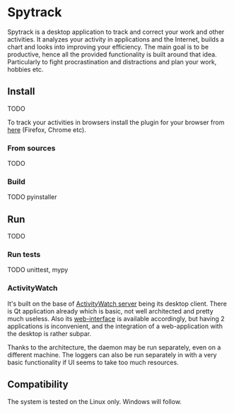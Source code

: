 # Spytrack

Spytrack is a desktop application to track and correct your work and other activities.
It analyzes your activity in applications and the Internet, builds a chart and looks into improving your efficiency.
The main goal is to be productive, hence all the provided functionality is built around that idea. Particularly to
fight procrastination and distractions and plan your work, hobbies etc.

## Install

TODO

To track your activities in browsers install the plugin for your browser from 
[here](https://github.com/ActivityWatch/aw-watcher-web) (Firefox, Chrome etc).

### From sources

TODO

### Build

TODO pyinstaller

## Run

TODO

### Run tests

TODO unittest, mypy

### ActivityWatch

It's built on the base of [ActivityWatch server](https://github.com/ActivityWatch/aw-server/) being its desktop client. 
There is Qt application already which is basic, not well architected and pretty much useless. 
Also its [web-interface](http://localhost:5600) is available accordingly,
but having 2 applications is inconvenient, and the integration of a web-application with the desktop is rather subpar.

Thanks to the architecture, the daemon may be run separately, even on a different machine.
The loggers can also be run separately in with a very basic functionality if UI seems to take too much resources.

## Compatibility

The system is tested on the Linux only. Windows will follow.
